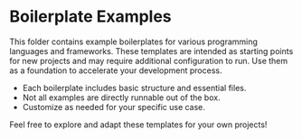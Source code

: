 # Boilerplate Examples

This folder contains example boilerplates for various programming languages and frameworks. These templates are intended as starting points for new projects and may require additional configuration to run. Use them as a foundation to accelerate your development process.

- Each boilerplate includes basic structure and essential files.
- Not all examples are directly runnable out of the box.
- Customize as needed for your specific use case.

Feel free to explore and adapt these templates for your own projects!
